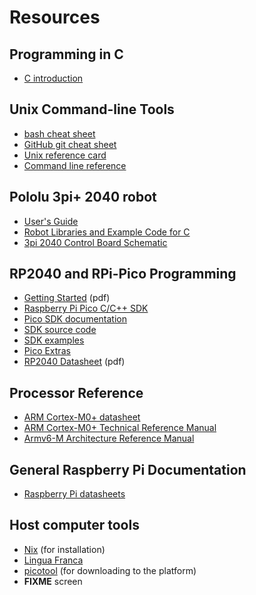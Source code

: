 # Resources

## Programming in C

- [C introduction](https://www.w3schools.com/c/c_intro.php)

## Unix Command-line Tools

- [bash cheat sheet](https://github.com/RehanSaeed/Bash-Cheat-Sheet)
- [GitHub git cheat sheet](https://training.github.com/downloads/github-git-cheat-sheet/)
- [Unix reference card](https://www.cs.jhu.edu/%7Ejoanne/unixRC.pdf)
- [Command line reference](https://ss64.com)

## Pololu 3pi+ 2040 robot

- [User's Guide](https://www.pololu.com/docs/0J86)
- [Robot Libraries and Example Code for C](https://github.com/pololu/pololu-3pi-2040-robot/tree/master/c)
- [3pi 2040 Control Board Schematic](https://www.pololu.com/file/0J1940/3pi-2040-control-board-schematic.pdf)

## RP2040 and RPi-Pico Programming

- [Getting Started](https://datasheets.raspberrypi.com/pico/getting-started-with-pico.pdf) (pdf)
- [Raspberry Pi Pico C/C++ SDK](https://datasheets.raspberrypi.com/pico/raspberry-pi-pico-c-sdk.pdf)
- [Pico SDK documentation](https://www.raspberrypi.com/documentation/pico-sdk/)
- [SDK source code](https://github.com/raspberrypi/pico-sdk)
- [SDK examples](https://github.com/raspberrypi/pico-examples)
- [Pico Extras](https://github.com/raspberrypi/pico-extras)
- [RP2040 Datasheet](https://datasheets.raspberrypi.com/rp2040/rp2040-datasheet.pdf) (pdf)

## Processor Reference

- [ARM Cortex-M0+ datasheet](https://developer.arm.com/documentation/102835/latest/)
- [ARM Cortex-M0+ Technical Reference Manual](https://developer.arm.com/documentation/ddi0484/latest/)
- [Armv6-M Architecture Reference Manual](https://developer.arm.com/documentation/ddi0419/latest/)

## General Raspberry Pi Documentation

- [Raspberry Pi datasheets](https://datasheets.raspberrypi.com)

## Host computer tools

- [Nix](https://nixos.org) (for installation)
- [Lingua Franca](https://lf-lang.org)
- [picotool](https://github.com/raspberrypi/picotool) (for downloading to the platform)
- **FIXME** screen


